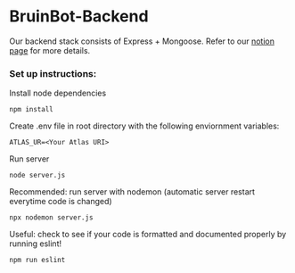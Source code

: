# BruinBot-Backend
Our backend stack consists of Express + Mongoose. Refer to our [notion page](https://www.notion.so/uclabruinbot/Backend-dcd2a56527e34f87a697e8b54c52ce96) for more details. 

### Set up instructions:

Install node dependencies
```
npm install
```

Create .env file in root directory with the following enviornment variables:
```
ATLAS_UR=<Your Atlas URI>
```

Run server
```
node server.js
```

Recommended: run server with nodemon (automatic server restart everytime code is changed)
```
npx nodemon server.js
```

Useful: check to see if your code is formatted and documented properly by running eslint!
```
npm run eslint
```
